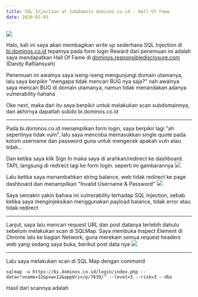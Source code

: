 ```yaml
---
title: SQL Injection at Subdomain dominos.co.id - Hall Of Fame
date: 2020-02-03
---
```


![](https://buayalaut.co/files/Screenshot_109.png)

Halo, kali ini saya akan membagikan write up sederhana SQL Injection di [bi.dominos.co.id](https://bi.dominos.co.id) tepatnya pada form login
Reward dari penemuan ini adalah saya mendapatkan Hall Of Fame di [dominos.responsibledisclosure.com](https://dominos.responsibledisclosure.com/hc/en-us/articles/360001378594-Acknowledgments)
(Dandy Rafliansyah)

Penemuan ini awalnya saya iseng-iseng mengunjungi domain utamanya, lalu saya berpikir "mengapa tidak mencari BUG nya saja?" nah awalnya saya mencari BUG di domain utamanya, namun tidak menandakan adanya vulnerability hahaha

Oke next, maka dari itu saya berpikir untuk melakukan scan subdomainnya, dan akhirnya dapatlah subdo bi.dominos.co.id

___

Pada bi.dominos.co.id menampilkan form login, saya berpikir lagi "ah sepertinya tidak vuln", lalu saya mencoba memasukkan single quote pada kolom username dan password guna untuk mengecek apakah vuln atau tidak...

Dan ketika saya klik Sign In maka saya di arahkan/redirect ke dashboard. TAPI, langsung di redirect lagi ke form login. seperti ini gambarannya
![](https://p19.zdusercontent.com/attachment/1763264/KHeFWOD2uqd4JAjogduLUiXkZ?token=eyJhbGciOiJkaXIiLCJlbmMiOiJBMTI4Q0JDLUhTMjU2In0.._ZKcj2j8B0EK53uVduxwmA.q_Knwp1EQavNIIB6LLu_5FXy_nVp-XWShdy-pM7obTFPsw0Mxc5cWt7ylcXzM8kQsvPmZFnmrxCDIfF_NQUXOLpeLtwMfIG-Q88jpoIYshpBFVEPChILdtPEQO0nQWTiSSFbLX42n_kdabD7EuZxX31kUS-GSgAS77sZydIotdJUbYEctOkz0Vw7xMI51RcEBpr_xUKMwnNKjd3hEcv_5EBZcjSOeLY6O3lN8kmbOavPy2ycKJJbaUxBUvEVrlFOeu2WuHbvtSH4jjqL-FIqOHC672d1udz5Na_UrEVEtvU.A5s_ScxisDeKTdS3KgxNDQ)

Lalu ketika saya menambahkan string balance, web tidak redirect ke page dashboard dan menampilkan "Invalid Username & Password"
![](https://p19.zdusercontent.com/attachment/1763264/LpjYdJEmX3WhdcboOv7XKZ2M5?token=eyJhbGciOiJkaXIiLCJlbmMiOiJBMTI4Q0JDLUhTMjU2In0..J9pUFJEJZUIOq4T42YA1dQ.6VaT3MMtZTLU5bvFt4-8gU16M-74_ppkjSYnvyen2KDCuYxI4FnidqWwiTh-MeOHlocXZLL1B7LxSCYIlW08gnp2cZ1K3Ziy3Sg48zCPTKBQoFBOb5L6p3zalMtzoacXyF1N9ZfLOpLPIHbSEwhsM8pbWLAwpiKsJFd6L5ySoI8fBaBjeKpZKfB3m_ZYEe6JUt0qBlQEWuuVNpLbwEwky-FtzwqrJFgjYeWtcNDWwcnNs2CYws7Us6GVSqoIl3Cnq0yyv-l--219r_OSksgOgk8LC0KBUqmZndLZQC8TeoQ.EaJ8G9yl0OCSSAs12y4y9w)

Saya semakin yakin bahwa ini vulnerability terhadap SQL Injection, sebab ketika saya menginjeksikan menggunakan payload balance, tidak error atau tidak redirect

___

Lanjut, saya lalu mencari request URL dan post datanya terlebih dahulu sebelum melakukan scan di SQLMap.
Saya membuka Inspect Element di Chrome lalu ke bagian Network, guna merekam semua request headers web yang sedang saya buka, berikut post data nya
![](https://p19.zdusercontent.com/attachment/1763264/bseUey3UgLUUswUMLtmhaPHDl?token=eyJhbGciOiJkaXIiLCJlbmMiOiJBMTI4Q0JDLUhTMjU2In0..xspUVfHnkvVAQgn2SNNnWA.b3NgyH9cov8FbYOq9DbLol0PbvHZr0b1y_w6bQRImRmv2dVMqiiRdy-d9X2rB3Apb_2pGwLc1nB-xW8ztkXG84CvnEBRPWa50ixrnnfi_DogY0g-41ATQgozFKwmVYVlvIRtrW3nhwPAHTJM0FXrg6QJzbWx0x4mnsfUmrL3sR7V2uyRb82Qs2pdmqNfyhdFrGWDRDLD-kR99u0zKpNR6gTSEO-YHCkUyFAmYx2S7z536QdZpa_64JhyQxM-mU-K7WcxFKsVGIP6GsKuS3MEZQcuzk_P9hPWUJ6_8Lvpk3I.4b1xVs9NTpq0h5F_cMdFEw)

___

Lalu saya melakukan scan di SQL Map dengan command

```
sqlmap -u https://bi.dominos.co.id/login/index.php --data="uname=12&psw=12&appUri=/p/7639/" --level=3 --risk=3 --dbs
```

Hasil dari scannya adalah
